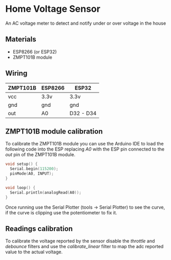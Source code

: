 # Home Voltage Sensor

An AC voltage meter to detect and notify under or over voltage in the house

## Materials

- ESP8266 (or ESP32)
- ZMPT101B module

## Wiring

| ZMPT101B | ESP8266 | ESP32     |
| -------- | ------- | --------- |
| vcc      | 3.3v    | 3.3v      |
| gnd      | gnd     | gnd       |
| out      | A0      | D32 - D34 |

## ZMPT101B module calibration

To calibrate the ZMPT101B module you can use the Arduino IDE to load the following code into the ESP replacing _A0_ with the ESP pin connected to the _out_ pin of the ZMPT101B module.

```c++
void setup() {
  Serial.begin(115200);
  pinMode(A0, INPUT);
}

void loop() {
  Serial.println(analogRead(A0));
}
```

Once running use the Serial Plotter (tools -> Serial Plotter) to see the curve, if the curve is clipping use the potentiometer to fix it.

## Readings calibration

To calibrate the voltage reported by the sensor disable the _throttle_ and _debounce_ filters and use the _calibrate_linear_ filter to map the adc reported value to the actual voltage.

